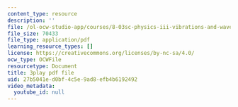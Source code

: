 ```yaml
---
content_type: resource
description: ''
file: /ol-ocw-studio-app/courses/8-03sc-physics-iii-vibrations-and-waves-fall-2016/27b5041ed0bf4c5e9ad8efb4b6192492_b1eKhyC9TTo.pdf
file_size: 70433
file_type: application/pdf
learning_resource_types: []
license: https://creativecommons.org/licenses/by-nc-sa/4.0/
ocw_type: OCWFile
resourcetype: Document
title: 3play pdf file
uid: 27b5041e-d0bf-4c5e-9ad8-efb4b6192492
video_metadata:
  youtube_id: null
---
```

